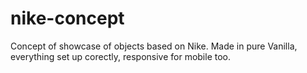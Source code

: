 # nike-concept
Concept of showcase of objects based on Nike. Made in pure Vanilla, everything set up corectly, responsive for mobile too.
